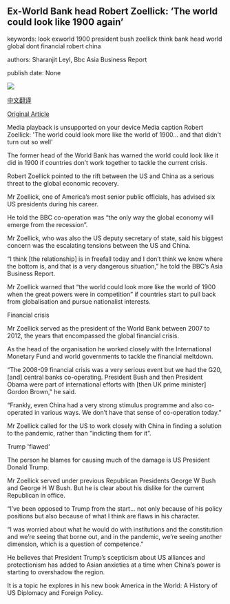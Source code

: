 ## Ex-World Bank head Robert Zoellick: ‘The world could look like 1900 again’

keywords: look exworld 1900 president bush zoellick think bank head world global dont financial robert china

authors: Sharanjit Leyl, Bbc Asia Business Report

publish date: None

![](https://ichef.bbci.co.uk/images/ic/1024x576/p08qj290.jpg)

[中文翻译](Ex-World%20Bank%20head%20Robert%20Zoellick%3A%20%E2%80%98The%20world%20could%20look%20like%201900%20again%E2%80%99_zh.md)

[Original Article](https://www.bbc.com/news/business-54023163)

Media playback is unsupported on your device Media caption Robert Zoellick: 'The world could look more like the world of 1900... and that didn't turn out so well'

The former head of the World Bank has warned the world could look like it did in 1900 if countries don’t work together to tackle the current crisis.

Robert Zoellick pointed to the rift between the US and China as a serious threat to the global economic recovery.

Mr Zoellick, one of America’s most senior public officials, has advised six US presidents during his career.

He told the BBC co-operation was “the only way the global economy will emerge from the recession”.

Mr Zoellick, who was also the US deputy secretary of state, said his biggest concern was the escalating tensions between the US and China.

“I think [the relationship] is in freefall today and I don’t think we know where the bottom is, and that is a very dangerous situation," he told the BBC’s Asia Business Report.

Mr Zoellick warned that “the world could look more like the world of 1900 when the great powers were in competition” if countries start to pull back from globalisation and pursue nationalist interests.

Financial crisis

Mr Zoellick served as the president of the World Bank between 2007 to 2012, the years that encompassed the global financial crisis.

As the head of the organisation he worked closely with the International Monetary Fund and world governments to tackle the financial meltdown.

“The 2008-09 financial crisis was a very serious event but we had the G20, [and] central banks co-operating. President Bush and then President Obama were part of international efforts with [then UK prime minister] Gordon Brown," he said.

“Frankly, even China had a very strong stimulus programme and also co-operated in various ways. We don’t have that sense of co-operation today.”

Mr Zoellick called for the US to work closely with China in finding a solution to the pandemic, rather than "indicting them for it”.

Trump 'flawed'

The person he blames for causing much of the damage is US President Donald Trump.

Mr Zoellick served under previous Republican Presidents George W Bush and George H W Bush. But he is clear about his dislike for the current Republican in office.

“I’ve been opposed to Trump from the start... not only because of his policy positions but also because of what I think are flaws in his character.

“I was worried about what he would do with institutions and the constitution and we’re seeing that borne out, and in the pandemic, we’re seeing another dimension, which is a question of competence.”

He believes that President Trump’s scepticism about US alliances and protectionism has added to Asian anxieties at a time when China’s power is starting to overshadow the region.

It is a topic he explores in his new book America in the World: A History of US Diplomacy and Foreign Policy.